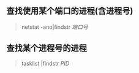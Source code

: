 查找使用某个端口的进程(含进程号)
--------------------------------

> netstat -ano|findstr *端口号*

查找某个进程号的进程
--------------------

> tasklist |findstr *PID*
